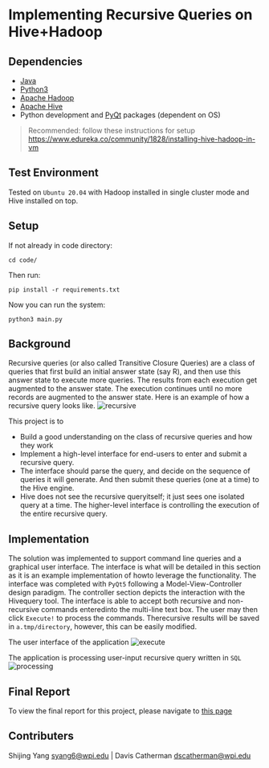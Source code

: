# Implementing Recursive Queries on Hive+Hadoop

## Dependencies
- [Java](https://www.java.com/en/)
- [Python3](https://www.python.org/downloads/)
- [Apache Hadoop](https://hadoop.apache.org/)
- [Apache Hive](https://hive.apache.org/)
- Python development and [PyQt](https://riverbankcomputing.com/software/pyqt/intro) packages (dependent on OS) 

> Recommended: follow these instructions for setup
https://www.edureka.co/community/1828/installing-hive-hadoop-in-vm

## Test Environment
Tested on `Ubuntu 20.04` with Hadoop installed in single cluster mode and Hive installed on top.

## Setup
If not already in code directory:
```
cd code/
```

Then run:
```
pip install -r requirements.txt
```

Now you can run the system:
```
python3 main.py
```
## Background 
Recursive queries (or also called Transitive Closure Queries) are a class of queries that first build an initial answer  state  (say  R),  and  then  use  this  answer  state  to  execute  more  queries.  The  results  from  each execution  get  augmented  to  the  answer  state.  The  execution  continues  until  no  more  records  are augmented to the answer state.  Here is an example of how a recursive query looks like.
![recursive](https://user-images.githubusercontent.com/45746834/132790248-9f3f5bc7-9120-45ec-915f-4bcbf159ef94.png)

This project is to 
- Build a good understanding on the class of recursive queries and how they work
- Implement a high-level interface for end-users to enter and submit a recursive query.
- The interface should parse the query, and decide on the sequence of queries it will generate. And then submit these queries  (one at a time) to the Hive engine. 
- Hive does not see the recursive queryitself; it just sees one isolated query at a time. The higher-level interface is controlling the execution of the entire recursive query.

## Implementation
The solution was implemented to support command line queries and a graphical user interface. The interface is what will be detailed in this section as it is an example implementation of howto leverage the functionality. The interface was completed with `PyQt5` following a Model-View-Controller design paradigm. The controller section depicts the interaction with the Hivequery tool. The interface is able to accept both recursive and non-recursive commands enteredinto the multi-line text box. The user may then click `Execute!` to process the commands. Therecursive results will be saved in `a.tmp/directory`, however, this can be easily modified.

The user interface of the application
![execute](https://user-images.githubusercontent.com/45746834/132789930-b45a0e8a-c149-4b79-aee2-6a4bd3a7e57d.png)

The application is processing user-input recursive query written in `SQL`
![processing](https://user-images.githubusercontent.com/45746834/132789922-b2406aad-2301-4645-a540-c912a7b3b838.png)

## Final Report
To view the final report for this project, please navigate to [this page](https://github.com/irisyeung0725/DS503-Big-Data-Management/blob/master/report.pdf)

## Contributers
Shijing Yang syang6@wpi.edu | Davis Catherman dscatherman@wpi.edu
